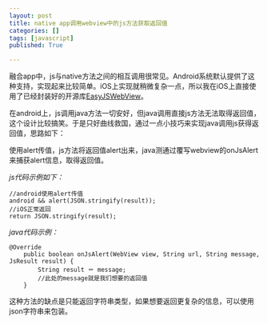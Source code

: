```yaml
---
layout: post
title: native app调用webview中的js方法获取返回值
categories: []
tags: [javascript]
published: True

---
```


融合app中，js与native方法之间的相互调用很常见。Android系统默认提供了这种支持，实现起来比较简单。iOS上实现就稍微复杂一点，所以我在iOS上直接使用了已经封装好的开源库[EasyJSWebView](https://github.com/dukeland/EasyJSWebView)。

在android上，js调用java方法一切安好，但java调用直接js方法无法取得返回值，这个设计比较搞笑。于是只好曲线救国，通过一点小技巧来实现java调用js获得返回值，思路如下：

使用alert传值，js方法将返回值alert出来，java测通过覆写webview的onJsAlert来捕获alert信息，取得返回值。

*js代码示例如下：*

	//android使用alert传值
	android && alert(JSON.stringify(result));
	//iOS正常返回
    return JSON.stringify(result);

*java代码示例：*

	@Override
        public boolean onJsAlert(WebView view, String url, String message, JsResult result) {
            String result ＝ message;
            //此处的message就是我们想要的返回值
        }

这种方法的缺点是只能返回字符串类型，如果想要返回更复杂的信息，可以使用json字符串来包装。